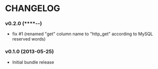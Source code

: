 CHANGELOG
=========

### v0.2.0 (****-**-**) ###

* fix #1 (renamed "get" column name to "http_get" according to MySQL reserved words)

### v0.1.0 (2013-05-25) ###

* Initial bundle release
